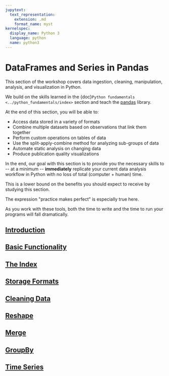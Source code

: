 ```yaml
---
jupytext:
  text_representation:
    extension: .md
    format_name: myst
kernelspec:
  display_name: Python 3
  language: python
  name: python3
---
```


# DataFrames and Series in Pandas

This section of the workshop covers data ingestion, cleaning,
manipulation, analysis, and visualization in Python.

We build on the skills learned in the {doc}`Python fundamentals <../python_fundamentals/index>` section and teach the
[pandas](https://pandas.pydata.org) library.

At the end of this section, you will be able to:

- Access data stored in a variety of formats
- Combine multiple datasets based on observations that link them
  together
- Perform custom operations on tables of data
- Use the split-apply-combine method for analyzing sub-groups of data
- Automate static analysis on changing data
- Produce publication quality visualizations

In the end, our goal with this section is to provide you the
necessary skills to -- at a minimum -- **immediately** replicate your current
data analysis workflow in Python with no loss of total (computer +
human) time.

This is a lower bound on the benefits you should expect to receive by
studying this section.

The expression "practice makes perfect" is especially true here.

As you work with these tools, both the time to write and the time to run
your programs will fall dramatically.

## <i class="fas fa-code" style="color:#6dae5c"></i> [Introduction](../pandas/intro.md)

## <i class="fas fa-code" style="color:#6dae5c"></i> [Basic Functionality](../pandas/basics.md)

## <i class="fas fa-code" style="color:#6dae5c"></i> [The Index](../pandas/the_index.md)

## <i class="fas fa-code" style="color:#6dae5c"></i> [Storage Formats](../pandas/storage_formats.md)

## <i class="fas fa-code" style="color:#6dae5c"></i> [Cleaning Data](../pandas/data_clean.md)

## <i class="fas fa-code" style="color:#6dae5c"></i> [Reshape](../pandas/reshape.md)

## <i class="fas fa-code" style="color:#6dae5c"></i> [Merge](../pandas/merge.md)

## <i class="fas fa-code" style="color:#6dae5c"></i> [GroupBy](../pandas/groupby.md)

## <i class="fas fa-code" style="color:#6dae5c"></i> [Time Series](../pandas/timeseries.md)